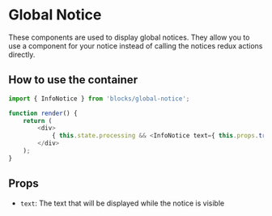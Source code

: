 # Global Notice

These components are used to display global notices.
They allow you to use a component for your notice instead of calling the notices redux actions directly.

## How to use the container

```js
import { InfoNotice } from 'blocks/global-notice';

function render() {
	return (
		<div>
			{ this.state.processing && <InfoNotice text={ this.props.translate( 'Proccessing…' ) } /> }
		</div>
	);
}
```

## Props

- `text`: The text that will be displayed while the notice is visible

